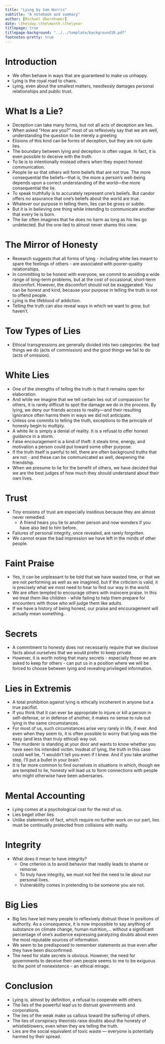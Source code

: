 ```yaml
---
title: "Lying by Sam Harris"
subtitle: "A notebook and summary"
author: [Michael Obernhumer]
date: \the\day.\the\month.\the\year
titlepage: true
titlepage-background: "../../template/background10.pdf"
footnotes-pretty: true
---
```


# Introduction

- We often behave in ways that are guaranteed to make us unhappy.
- Lying is the royal road to chaos.
- Lying, even about the smallest matters, needlessly damages personal relationships and public trust.

# What Is a Lie?

- Deception can take many forms, but not all acts of deception are lies.
- When asked "How are you?" most of us reflexively say that we are well,
  understanding the question to be merely a greeting
- Elisions of this kind can be forms of deception, but they are not quite lies.
- The boundary between lying and deception is often vague.
  In fact, it is even possible to deceive with the truth.
- To lie is to intentionally mislead others when they expect honest communication.
- People lie so that others will form beliefs that are not true.
  The more consequential the beliefs—that is, the more a person’s well-being depends upon a correct understanding of the world—the more consequential the lie.
- To speak truthfully is to accurately represent one’s beliefs.
  But candor offers no assurance that one’s beliefs about the world are true.
- Whatever our purpose in telling them, lies can be gross or subtle.
- But it is in believing one thing while intending to communicate another that every lie is born.
- The liar often imagines that he does no harm as long as his lies go undetected.
  But the one lied to almost never shares this view.

# The Mirror of Honesty

- Research suggests that all forms of lying - including white lies meant to spare the feelings of others - are associated with poorer-quality relationships.
- In committing to be honest with everyone, we commit to avoiding a wide range of long-term problems,
  but at the cost of occasional, short-term discomfort.
  However, the discomfort should not be exaggerated:
  You can be honest and kind, because your purpose in telling the truth is not to offend people.
- Lying is the lifeblood of addiction.
- Telling the truth can also reveal ways in which we want to grow, but haven’t.

# Tow Types of Lies

- Ethical transgressions are generally divided into two categories:
  the bad things we do (acts of commission) and the good things we fail to do (acts of omission).

# White Lies

- One of the strengths of telling the truth is that it remains open for elaboration.
- And while we imagine that we tell certain lies out of compassion for others,
  it is rarely difficult to spot the damage we do in the process.
  By lying, we deny our friends access to reality—and their resulting ignorance often harms them in ways we did not anticipate.
- Unless one commits to telling the truth, exceptions to the principle of honesty begin to multiply.
- A white lie is simply a denial of reality.
  It is a refusal to offer honest guidance in a storm.
- False encouragement is a kind of theft: it steals time, energy, and motivation a person could put toward some other purpose.
- If the truth itself is painful to tell, there are often background truths that are not - and these can be communicated as well, deepening the friendship.
- When we presume to lie for the benefit of others, we have decided that we are the best judges of how much they should understand about their own lives.

# Trust

- Tiny erosions of trust are especially insidious because they are almost never remedied.
  - A friend hears you lie to another person and now wonders if you have also lied to him before.
- Failures of personal integrity, once revealed, are rarely forgotten.
- We cannot erase the bad impression we have left in the minds of other people.

# Faint Praise

- Yes, it can be unpleasant to be told that we have wasted time, or that we are not performing as well as we imagined,
  but if the criticism is valid, it is precisely what we most need to hear to find our way in the world.
- We are often tempted to encourage others with insincere praise.
  In this we treat them like children - while failing to help them prepare for encounters with those who will judge them like adults.
- If we have a history of being honest, our praise and encouragement will actually mean something.

# Secrets

- A commitment to honesty does not necessarily require that we disclose facts about ourselves that we would prefer to keep private.
- However, it is worth noting that many secrets - especially those we are asked to keep for others - can put us in a position where we will be forced to choose between lying and revealing privileged information.

# Lies in Extremis

- A total prohibition against lying is ethically incoherent in anyone but a true pacifist.
- If you think that it can ever be appropriate to injure or kill a person in self-defense, or in defense of another, it makes no sense to rule out lying in the same circumstances.
- For most of us, such circumstances arise very rarely in life, if ever.
  And even when they seem to, it is often possible to worry that lying was the easy (and less than truly ethical) way out.
- The murderer is standing at your door and wants to know whether you have seen his intended victim.
  Insdeat of lying, the truth in this case could well be,
  "I wouldn’t tell you even if I knew.
  And if you take another step, I’ll put a bullet in your brain."
- It is far more common to find ourselves in situations in which, though we are tempted to lie,
  honesty will lead us to form connections with people who might otherwise have been adversaries.

# Mental Accounting

- Lying comes at a psychological cost for the rest of us.
- Lies beget other lies.
- Unlike statements of fact, which require no further work on our part, lies must be continually protected from collisions with reality.

# Integrity

- What does it mean to have integrity?
  - One criterion is to avoid behavior that readily leads to shame or remorse.
  - To truly have integrity, we must not feel the need to lie about our personal lives.
  - Vulnerability comes in pretending to be someone you are not.

# Big Lies

- Big lies have led many people to reflexively distrust those in positions of authority.
  As a consequence, it is now impossible to say anything of substance on climate change, human nutrition,...
  without a significant percentage of one’s audience expressing paralyzing doubts about even the most reputable sources of information.
- We seem to be predisposed to remember statements as true even after they have been disconfirmed.
- The need for state secrets is obvious.
  However, the need for governments to deceive their own people seems to me to be exiguous to the point of nonexistence - an ethical mirage.

# Conclusion

- Lying is, almost by definition, a refusal to cooperate with others.
- The lies of the powerful lead us to distrust governments and corporations.
- The lies of the weak make us callous toward the suffering of others.
- The lies of conspiracy theorists raise doubts about the honesty of whistleblowers, even when they are telling the truth.
- Lies are the social equivalent of toxic waste — everyone is potentially harmed by their spread.
